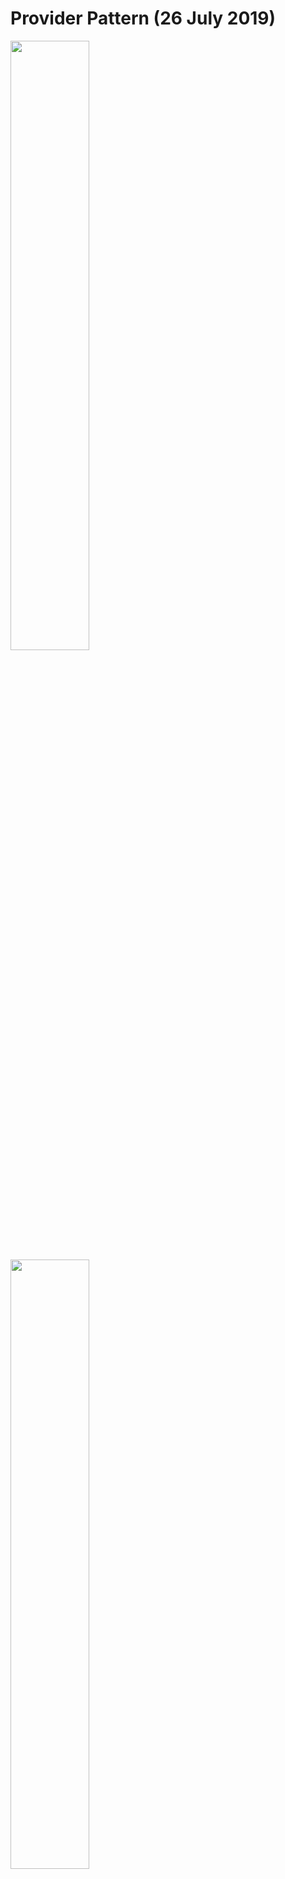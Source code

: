 # Provider Pattern (26 July 2019)
<img src="https://user-images.githubusercontent.com/48744669/61939475-8cf42100-afbd-11e9-8eed-dbbdde1cabeb.png" width="50%"/>
<img src="https://user-images.githubusercontent.com/48744669/61939476-8cf42100-afbd-11e9-8e59-44a0b72fa32f.png" width="50%"/>
